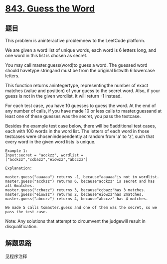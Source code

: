 # [843. Guess the Word](https://leetcode-cn.com/problems/guess-the-word/)

## 题目

This problem is aninteractive problemnew to the LeetCode platform.

We are given a word list of unique words, each word is 6 letters long, and one word in this list is chosen as secret.

You may call master.guess(word)to guess a word. The guessed word should havetype stringand must be from the original listwith 6 lowercase letters.

This function returns anintegertype, representingthe number of exact matches (value and position) of your guess to the secret word. Also, if your guess is not in the given wordlist, it will return -1 instead.

For each test case, you have 10 guesses to guess the word. At the end of any number of calls, if you have made 10 or less calls to master.guessand at least one of these guesses was the secret, you pass the testcase.

Besides the example test case below, there will be 5additional test cases, each with 100 words in the word list. The letters of each word in those testcases were chosenindependently at random from 'a' to 'z', such that every word in the given word lists is unique.

```text
Example 1:
Input:secret = "acckzz", wordlist = ["acckzz","ccbazz","eiowzz","abcczz"]

Explanation:

master.guess("aaaaaa") returns -1, because"aaaaaa"is not in wordlist.
master.guess("acckzz") returns 6, because"acckzz" is secret and has all 6matches.
master.guess("ccbazz") returns 3, because"ccbazz"has 3 matches.
master.guess("eiowzz") returns 2, because"eiowzz"has 2matches.
master.guess("abcczz") returns 4, because"abcczz" has 4 matches.

We made 5 calls tomaster.guess and one of them was the secret, so we pass the test case.
```

Note: Any solutions that attempt to circumvent the judgewill result in disqualification.

## 解题思路

见程序注释
